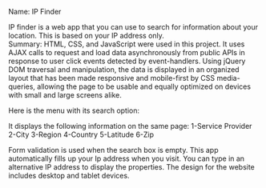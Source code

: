 Name: IP Finder

IP finder is a web app that you can use to search for information about your location.  This is based on your IP address only.   
Summary:
HTML, CSS, and JavaScript were used in this project. It uses AJAX calls to request and load data asynchronously from public APIs in response to user click events detected by event-handlers. Using jQuery DOM traversal and manipulation, the data is displayed in an organized layout that has been made responsive and mobile-first by CSS media-queries, allowing the page to be usable and equally optimized on devices with small and large screens alike.

Here is the menu with its search option:

It displays the following information on the same page:
1-Service Provider
2-City 
3-Region 
4-Country 
5-Latitude 
6-Zip 

Form validation is used when the search box is empty. This app automatically fills up your Ip address when you visit.  You can type in an alternative IP address to display the properties.  The design for the website includes desktop and tablet devices. 
